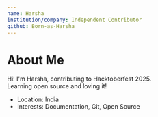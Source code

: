 ```yaml
---
name: Harsha
institution/company: Independent Contributor
github: Born-as-Harsha
---
```


# About Me
Hi! I'm Harsha, contributing to Hacktoberfest 2025.  
Learning open source and loving it!  

- Location: India
- Interests: Documentation, Git, Open Source
